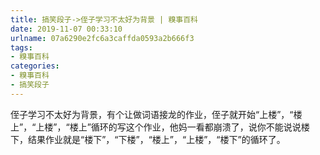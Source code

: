 ```yaml
---
title: 搞笑段子->侄子学习不太好为背景 | 糗事百科
date: 2019-11-07 00:33:10
urlname: 07a6290e2fc6a3caffda0593a2b666f3
tags: 
- 糗事百科
categories:
- 糗事百科
- 搞笑段子
---
```

侄子学习不太好为背景，有个让做词语接龙的作业，侄子就开始“上楼”，“楼上”，“上楼”，“楼上”循环的写这个作业，他妈一看都崩溃了，说你不能说说楼下，结果作业就是“楼下”，“下楼”，“楼上”，“上楼”，“楼下”的循环了。


